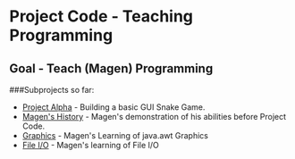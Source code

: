 # Project Code - Teaching Programming

## Goal - Teach (Magen) Programming

###Subprojects so far:

* [Project Alpha](https://github.com/dmagen/Code/tree/master/Project%20Alpha) - Building a basic GUI Snake Game.
* [Magen's History](https://github.com/dmagen/Code/tree/master/My%20Abilties) - Magen's demonstration of his abilities before Project Code.
* [Graphics](https://github.com/dmagen/Code/tree/master/Graphics) - Magen's Learning of java.awt Graphics
* [File I/O](https://github.com/dmagen/Code/tree/master/File%20creation) - Magen's learning of File I/O